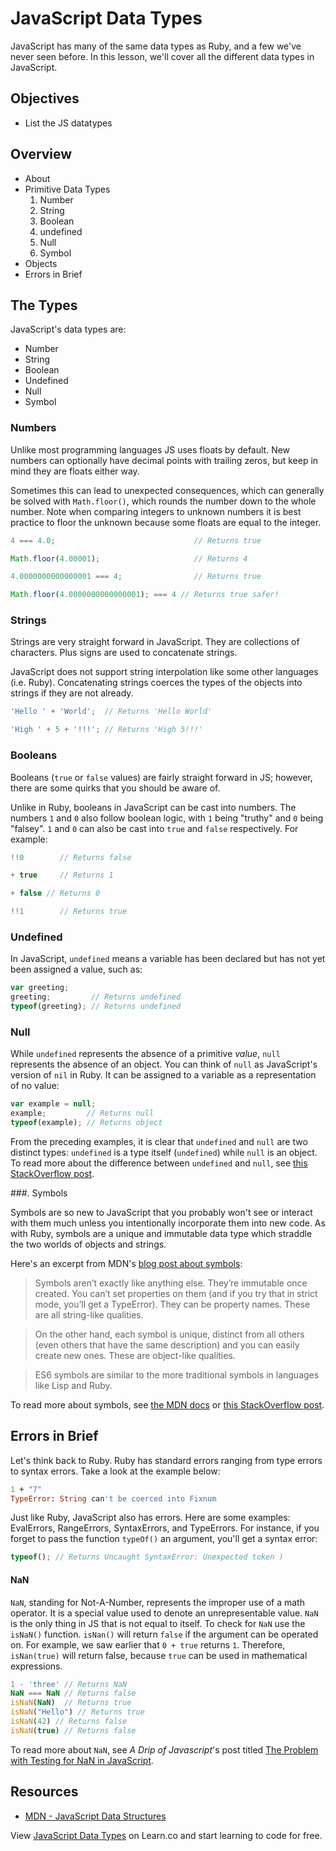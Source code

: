 # JavaScript Data Types

JavaScript has many of the same data types as Ruby, and a few we've never seen before. In this lesson, we'll cover all the different data types in JavaScript.

## Objectives
+ List the JS datatypes

## Overview


* About
* Primitive Data Types
  1. Number
  2. String
  3. Boolean
  4. undefined
  5. Null
  6. Symbol
* Objects
* Errors in Brief

## The Types

JavaScript's data types are:

+ Number
+ String
+ Boolean
+ Undefined
+ Null
+ Symbol


### Numbers

Unlike most programming languages JS uses floats by default. New numbers can optionally have decimal points with trailing zeros, but keep in mind they are floats either way.

Sometimes this can lead to unexpected consequences, which can generally be solved with `Math.floor()`, which rounds the number down to the whole number.  Note when comparing integers to unknown numbers it is best practice to floor the unknown because some floats are equal to the integer.

```javascript
4 === 4.0;                               // Returns true

Math.floor(4.00001);                     // Returns 4

4.0000000000000001 === 4;                // Returns true

Math.floor(4.0000000000000001); === 4 // Returns true safer!
```

### Strings

Strings are very straight forward in JavaScript.  They are collections of characters.  Plus signs are used to concatenate strings.

JavaScript does not support string interpolation like some other languages (i.e. Ruby). Concatenating strings coerces the types of the objects into strings if they are not already.

```javascript
'Hello ' + 'World';  // Returns 'Hello World'

'High ' + 5 + '!!!'; // Returns 'High 5!!!'
```

### Booleans

Booleans (`true` or `false` values) are fairly straight forward in JS; however, there are some quirks that you should be aware of.

Unlike in Ruby, booleans in JavaScript can be cast into numbers. The numbers `1` and `0` also follow boolean logic, with `1` being "truthy" and `0` being "falsey". `1` and `0` can also be cast into `true` and `false` respectively. For example:

```javascript
!!0        // Returns false 

+ true     // Returns 1

+ false // Returns 0

!!1        // Returns true
```

### Undefined 

In JavaScript, `undefined` means a variable has been declared but has not yet been assigned a value, such as:

```javascript
var greeting;
greeting;         // Returns undefined
typeof(greeting); // Returns undefined
```

### Null

While `undefined` represents the absence of a primitive *value*, `null` represents the absence of an object. You can think of `null` as JavaScript's version of `nil` in Ruby. It can be assigned to a variable as a representation of no value:

```javascript
var example = null;
example;         // Returns null
typeof(example); // Returns object
```

From the preceding examples, it is clear that `undefined` and `null` are two distinct types: `undefined` is a type itself (`undefined`) while `null` is an object. To read more about the difference between `undefined` and `null`, see [this StackOverflow post](http://stackoverflow.com/q/5076944/2890716).

###. Symbols

Symbols are so new to JavaScript that you probably won't see or interact with them much unless you intentionally incorporate them into new code. As with Ruby, symbols are a unique and immutable data type which straddle the two worlds of objects and strings. 

Here's an excerpt from MDN's [blog post about symbols](https://hacks.mozilla.org/2015/06/es6-in-depth-symbols/):

> Symbols aren’t exactly like anything else. They’re immutable once created. You can’t set properties on them (and if you try that in strict mode, you’ll get a TypeError). They can be property names. These are all string-like qualities.

> On the other hand, each symbol is unique, distinct from all others (even others that have the same description) and you can easily create new ones. These are object-like qualities.

> ES6 symbols are similar to the more traditional symbols in languages like Lisp and Ruby.

To read more about symbols, see [the MDN docs](https://developer.mozilla.org/en-US/docs/Web/JavaScript/Reference/Global_Objects/Symbol) or [this StackOverflow post](http://stackoverflow.com/q/21724326/2890716).


## Errors in Brief

Let's think back to Ruby. Ruby has standard errors ranging from type errors to syntax errors. Take a look at the example below:

```ruby
1 + "7"
TypeError: String can't be coerced into Fixnum
```

Just like Ruby, JavaScript also has errors. Here are some examples: EvalErrors, RangeErrors, SyntaxErrors, and TypeErrors. For instance, if you forget to pass the function `typeOf()` an argument, you'll get a syntax error:

```javascript
typeof(); // Returns Uncaught SyntaxError: Unexpected token )
```

#### NaN

`NaN`, standing for Not-A-Number, represents the improper use of a math operator. It is a special value used to denote an unrepresentable value. `NaN` is the only thing in JS that is not equal to itself. To check for `NaN` use the `isNaN()` function. `isNan()` will return `false` if the argument can be operated on. For example, we saw earlier that `0 + true` returns `1`. Therefore, `isNan(true)` will return false, because `true` can be used in mathematical expressions. 

```javascript
1 - 'three' // Returns NaN
NaN === NaN // Returns false
isNaN(NaN)  // Returns true
isNaN("Hello") // Returns true
isNaN(42) // Returns false
isNaN(true) // Returns false
```
To read more about `NaN`, see *A Drip of Javascript*'s post titled [The Problem with Testing for NaN in JavaScript](http://adripofjavascript.com/blog/drips/the-problem-with-testing-for-nan-in-javascript.html).

## Resources

* [MDN - JavaScript Data Structures](https://developer.mozilla.org/en-US/docs/Web/JavaScript/Data_structures)

<p data-visibility='hidden'>View <a href='https://learn.co/lessons/intro-to-data-types.js' title='JavaScript Data Types'>JavaScript Data Types</a> on Learn.co and start learning to code for free.</p>
